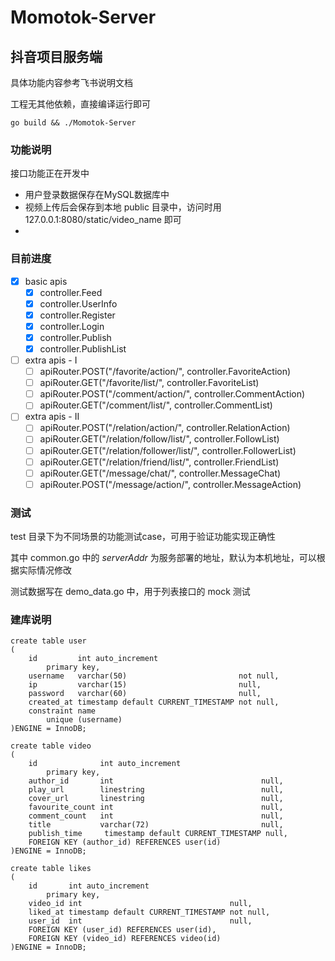 # Momotok-Server

## 抖音项目服务端

具体功能内容参考飞书说明文档

工程无其他依赖，直接编译运行即可

```shell
go build && ./Momotok-Server
```

### 功能说明

接口功能正在开发中

* 用户登录数据保存在MySQL数据库中
* 视频上传后会保存到本地 public 目录中，访问时用 127.0.0.1:8080/static/video_name 即可
* 
### 目前进度
- [x] basic apis
  - [x] controller.Feed
  - [x] controller.UserInfo
  - [x] controller.Register
  - [x] controller.Login
  - [x] controller.Publish
  - [x] controller.PublishList
- [ ] extra apis - I
  - [ ] apiRouter.POST("/favorite/action/", controller.FavoriteAction)
  - [ ] apiRouter.GET("/favorite/list/", controller.FavoriteList)
  - [ ] apiRouter.POST("/comment/action/", controller.CommentAction)
  - [ ] apiRouter.GET("/comment/list/", controller.CommentList)
- [ ] extra apis - II
  - [ ] apiRouter.POST("/relation/action/", controller.RelationAction)
  - [ ] apiRouter.GET("/relation/follow/list/", controller.FollowList)
  - [ ] apiRouter.GET("/relation/follower/list/", controller.FollowerList)
  - [ ] apiRouter.GET("/relation/friend/list/", controller.FriendList)
  - [ ] apiRouter.GET("/message/chat/", controller.MessageChat)
  - [ ] apiRouter.POST("/message/action/", controller.MessageAction) 

### 测试

test 目录下为不同场景的功能测试case，可用于验证功能实现正确性

其中 common.go 中的 _serverAddr_ 为服务部署的地址，默认为本机地址，可以根据实际情况修改

测试数据写在 demo_data.go 中，用于列表接口的 mock 测试

### 建库说明
````mysql
create table user
(
    id         int auto_increment
        primary key,
    username   varchar(50)                         not null,
    ip         varchar(15)                         null,
    password   varchar(60)                         null,
    created_at timestamp default CURRENT_TIMESTAMP not null,
    constraint name
        unique (username)
)ENGINE = InnoDB;

create table video
(
    id              int auto_increment
        primary key,
    author_id       int                                 null,
    play_url        linestring                          null,
    cover_url       linestring                          null,
    favourite_count int                                 null,
    comment_count   int                                 null,
    title           varchar(72)                         null,
    publish_time     timestamp default CURRENT_TIMESTAMP null,
    FOREIGN KEY (author_id) REFERENCES user(id)
)ENGINE = InnoDB;

create table likes
(
    id       int auto_increment
        primary key,
    video_id int                                 null,
    liked_at timestamp default CURRENT_TIMESTAMP not null,
    user_id  int                                 null,
    FOREIGN KEY (user_id) REFERENCES user(id),
    FOREIGN KEY (video_id) REFERENCES video(id)
)ENGINE = InnoDB;
````